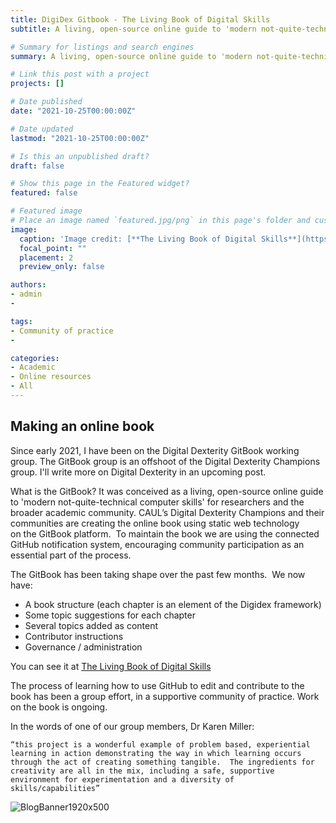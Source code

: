 ```yaml
---
title: DigiDex Gitbook - The Living Book of Digital Skills
subtitle: A living, open-source online guide to 'modern not-quite-technical computer skills' for researchers and the broader academic community.

# Summary for listings and search engines
summary: A living, open-source online guide to 'modern not-quite-technical computer skills' for researchers and the broader academic community.

# Link this post with a project
projects: []

# Date published
date: "2021-10-25T00:00:00Z"

# Date updated
lastmod: "2021-10-25T00:00:00Z"

# Is this an unpublished draft?
draft: false

# Show this page in the Featured widget?
featured: false

# Featured image
# Place an image named `featured.jpg/png` in this page's folder and customize its options here.
image:
  caption: 'Image credit: [**The Living Book of Digital Skills**](https://app.gitbook.com/@aarnet/s/digital-skills-gitbook-1/)'
  focal_point: ""
  placement: 2
  preview_only: false

authors:
- admin
-

tags:
- Community of practice
- 

categories:
- Academic
- Online resources
- All
---
```


## Making an online book

Since early 2021, I have been on the Digital Dexterity GitBook working group. The GitBook group is an offshoot of the Digital Dexterity Champions group. I'll write more on Digital Dexterity in an upcoming post.

What is the GitBook? It was conceived as a living, open-source online guide to 'modern not-quite-technical computer skills' for researchers and the broader academic community.
CAUL’s Digital Dexterity Champions and their communities are creating the online book using static web technology on the GitBook platform. 
To maintain the book we are using the connected GitHub notification system, encouraging community participation as an essential part of the process.

The GitBook has been taking shape over the past few months.  We now have:

- A book structure (each chapter is an element of the Digidex framework) 
- Some topic suggestions for each chapter
- Several topics added as content
- Contributor instructions 
- Governance / administration 

You can see it at [The Living Book of Digital Skills](https://app.gitbook.com/@aarnet/s/digital-skills-gitbook-1/)

The process of learning how to use GitHub to edit and contribute to the book has been a group effort, in a supportive community of practice.
Work on the book is ongoing. 

In the words of one of our group members, Dr Karen Miller:
```
“this project is a wonderful example of problem based, experiential learning in action demonstrating the way in which learning occurs through the act of creating something tangible.  The ingredients for creativity are all in the mix, including a safe, supportive environment for experimentation and a diversity of skills/capabilities”
```
![BlogBanner1920x500](https://user-images.githubusercontent.com/92902219/138574556-7a80ab45-32fd-4724-899d-b5d676665306.jpg)



